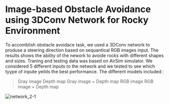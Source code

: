 # Image-based Obstacle Avoidance using 3DConv Network for Rocky Environment
To accomblish obstacle avoidace task, we used a 3DConv network to produse a steering direction based on sequantioal RGB images input. The results shows the ability of the nework to avoide rocks with different shapes and sizes. Traning and testing data was based on AirSim simulator. We considered 5 different inputs to the network and we tested to see which tyype of inpute yeilds the best performance. The different models included :
> Gray image
> Depth map
> Gray image + Depth map
> RGB image
> RGB image + Depth map



![network_2-1](https://user-images.githubusercontent.com/118448679/202459200-632b3990-b23f-4bde-acb4-276aed4a642f.png)
